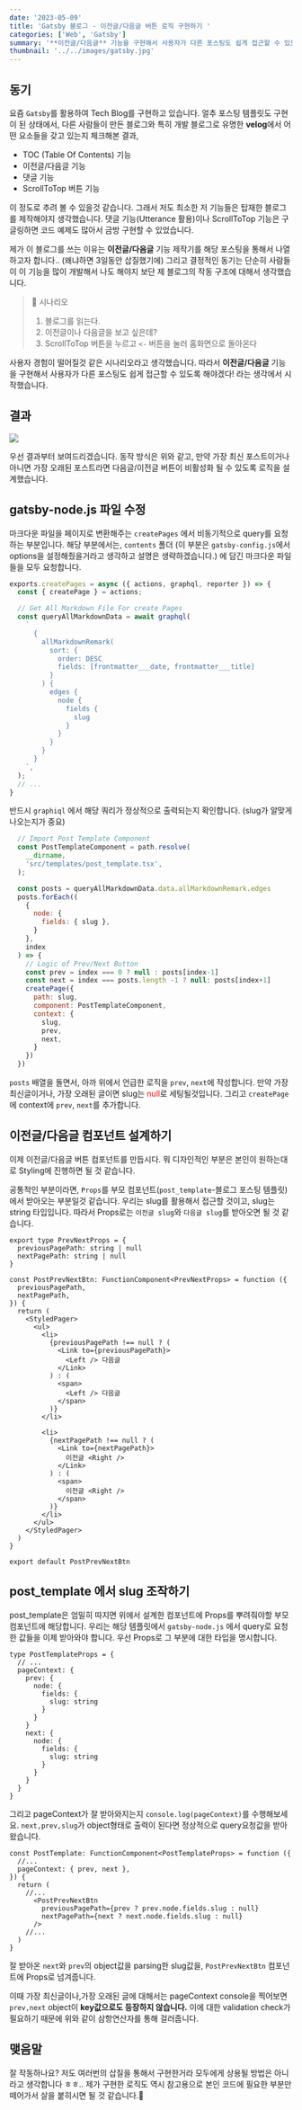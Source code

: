 ```yaml
---
date: '2023-05-09'
title: 'Gatsby 블로그 - 이전글/다음글 버튼 로직 구현하기 '
categories: ['Web', 'Gatsby']
summary: '**이전글/다음글** 기능을 구현해서 사용자가 다른 포스팅도 쉽게 접근할 수 있도록 해야겠다! 라는 생각에서 시작했습니다.'
thumbnail: '../../images/gatsby.jpg'
---
```

## 동기 
요즘 `Gatsby`를 활용하여 Tech Blog를 구현하고 있습니다. 얼추 포스팅 템플릿도 구현이 된 상태에서, 다른 사람들이 만든 블로그와 특히 개발 블로그로 유명한 **velog**에서 어떤 요소들을 갖고 있는지 체크해본 결과, 

- TOC (Table Of Contents) 기능 
- 이전글/다음글 기능 
- 댓글 기능 
- ScrollToTop 버튼 기능 

이 정도로 추려 볼 수 있을것 같습니다. 그래서 저도 최소한 저 기능들은 탑재한 블로그를 제작해야지 생각했습니다. 댓글 기능(Utterance 활용)이나 ScrollToTop 기능은 구글링하면 코드 예제도 많아서 금방 구현할 수 있었습니다. 

제가 이 블로그를 쓰는 이유는 **이전글/다음글** 기능 제작기를 해당 포스팅을 통해서 나열하고자 합니다.. (왜냐하면 3일동안 삽질했기에)
그리고 결정적인 동기는 단순히 사람들이 이 기능을 많이 개발해서 나도 해야지 보단 제 블로그의 작동 구조에 대해서 생각했습니다.

>👀 시나리오 
>1. 블로그를 읽는다.
>2. 이전글이나 다음글을 보고 싶은데?
>3. ScrollToTop 버튼을 누르고 `<-` 버튼을 눌러 홈화면으로 돌아온다

사용자 경험이 떨어질것 같은 시나리오라고 생각했습니다. 따라서 **이전글/다음글** 기능을 구현해서 사용자가 다른 포스팅도 쉽게 접근할 수 있도록 해야겠다! 라는 생각에서 시작했습니다. 

## 결과

![](https://velog.velcdn.com/images/damin1025/post/577bc8c0-a684-4373-9bb8-700597f2a817/image.gif)

우선 결과부터 보여드리겠습니다. 동작 방식은 위와 같고, 만약 가장 최신 포스트이거나 아니면 가장 오래된 포스트라면 다음글/이전글 버튼이 비활성화 될 수 있도록 로직을 설계했습니다. 

## gatsby-node.js 파일 수정 

마크다운 파일을 페이지로 변환해주는 `createPages` 에서 비동기적으로 query를 요청하는 부분입니다. 해당 부분에서는, `contents` 폴더 (이 부분은 `gatsby-config.js`에서 options을 설정해줬을거라고 생각하고 설명은 생략하겠습니다.) 에 담긴 마크다운 파일들을 모두 요청합니다. 

```jsx
exports.createPages = async ({ actions, graphql, reporter }) => {
  const { createPage } = actions;

  // Get All Markdown File For create Pages
  const queryAllMarkdownData = await graphql(
    `
      {
        allMarkdownRemark(
          sort: {
            order: DESC
            fields: [frontmatter___date, frontmatter___title]
          }
        ) {
          edges {
            node {
              fields {
                slug
              }
            }
          }
        }
      }
    `,
  );
  // ...
}
```
반드시 `graphiql` 에서 해당 쿼리가 정상적으로 출력되는지 확인합니다. (slug가 알맞게 나오는지가 중요) 


```jsx
  // Import Post Template Component
  const PostTemplateComponent = path.resolve(
    __dirname,
    'src/templates/post_template.tsx',
  );

  const posts = queryAllMarkdownData.data.allMarkdownRemark.edges
  posts.forEach((
    {
      node: {
        fields: { slug },
      }
    },
    index
  ) => {
    // Logic of Prev/Next Button 
    const prev = index === 0 ? null : posts[index-1]
    const next = index === posts.length -1 ? null: posts[index+1]
    createPage({
      path: slug,
      component: PostTemplateComponent,
      context: {
        slug,
        prev,
        next,
      }
    })
  })
```
`posts` 배열을 돌면서, 아까 위에서 언급한 로직을 `prev`, `next`에 작성합니다. 만약 가장 최신글이거나, 가장 오래된 글이면 slug는 <span style="color:red">null</span>로 세팅될것입니다. 그리고  `createPage`에 context에 `prev`, `next`를 추가합니다. 


## 이전글/다음글 컴포넌트 설계하기 
이제 이전글/다음글 버튼 컴포넌트를 만듭시다. 뭐 디자인적인 부분은 본인이 원하는대로 Styling에 진행하면 될 것 같습니다. 

공통적인 부분이라면, `Props`를 부모 컴포넌트(`post_template`-블로그 포스팅 템플릿)에서 받아오는 부분일것 같습니다. 우리는 slug를 활용해서 접근할 것이고, slug는 string 타입입니다. 따라서 Props로는 `이전글 slug`와 `다음글 slug`를 받아오면 될 것 같습니다. 

```tsx
export type PrevNextProps = {
  previousPagePath: string | null
  nextPagePath: string | null
}

const PostPrevNextBtn: FunctionComponent<PrevNextProps> = function ({
  previousPagePath,
  nextPagePath,
}) {
  return (
    <StyledPager>
      <ul>
        <li>
          {previousPagePath !== null ? (
            <Link to={previousPagePath}>
              <Left /> 다음글
            </Link>
          ) : (
            <span>
              <Left /> 다음글
            </span>
          )}
        </li>

        <li>
          {nextPagePath !== null ? (
            <Link to={nextPagePath}>
              이전글 <Right />
            </Link>
          ) : (
            <span>
              이전글 <Right />
            </span>
          )}
        </li>
      </ul>
    </StyledPager>
  )
}

export default PostPrevNextBtn
```

## post_template 에서 slug 조작하기 
post_template은 엄밀히 따지면 위에서 설계한 컴포넌트에 Props를 뿌려줘야할 부모 컴포넌트에 해당합니다. 우리는 해당 템플릿에서 `gatsby-node.js` 에서 query로 요청한 값들을 이제 받아와야 합니다. 우선 Props로 그 부분에 대한 타입을 명시합니다. 

```tsx
type PostTemplateProps = {
  // ...
  pageContext: {
    prev: {
      node: {
        fields: {
          slug: string
        }
      }
    }
    next: {
      node: {
        fields: {
          slug: string
        }
      }
    }
  }
}
```

그리고 pageContext가 잘 받아와지는지 `console.log(pageContext)`를 수행해보세요. `next,prev,slug`가 object형태로 출력이 된다면 정상적으로 query요청값을 받아왔습니다. 

```tsx
const PostTemplate: FunctionComponent<PostTemplateProps> = function ({
  //...
  pageContext: { prev, next },
}) {
  return (
    //...
      <PostPrevNextBtn
        previousPagePath={prev ? prev.node.fields.slug : null}
        nextPagePath={next ? next.node.fields.slug : null}
      />
    //...
  )
}
```
잘 받아온 `next`와 `prev`의 object값을 parsing한 slug값을, `PostPrevNextBtn` 컴포넌트에 Props로 넘겨줍니다. 

이때 가장 최신글이나,가장 오래된 글에 대해서는 pageContext console을 찍어보면 `prev,next` object이 **key값으로도 등장하지 않습니다.** 이에 대한 validation check가 필요하기 때문에 위와 같이 삼항연산자를 통해 걸러줍니다. 


## 맺음말
잘 작동하나요? 저도 여러번의 삽질을 통해서 구현한거라 모두에게 상용될 방법은 아니라고 생각합니다 ㅎㅎ.. 제가 구현한 로직도 역시 참고용으로 본인 코드에 필요한 부분만 떼어가서 살을 붙히시면 될 것 같습니다.🤗 
